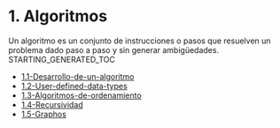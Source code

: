 # 1. Algoritmos

Un algoritmo es un conjunto de instrucciones o pasos que resuelven un
problema dado paso a paso y sin generar ambigüedades.
STARTING_GENERATED_TOC



[comment]:STARTING_GENERATED_TOC

* [1.1-Desarrollo-de-un-algoritmo](<./content/1.1-Desarrollo-de-un-algoritmo.md>)
* [1.2-User-defined-data-types](<./content/1.2-User-defined-data-types.md>)
* [1.3-Algoritmos-de-ordenamiento](<./content/1.3-Algoritmos-de-ordenamiento.md>)
* [1.4-Recursividad](<./content/1.4-Recursividad.md>)
* [1.5-Graphos](<./content/1.5-Graphos.md>)

[comment]:ENDING_GENERATED_TOC
